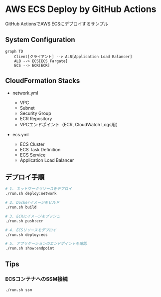 # AWS ECS Deploy by GitHub Actions

GitHub ActionsでAWS ECSにデプロイするサンプル

## System Configuration

```mermaid
graph TD
    Client[クライアント] --> ALB[Application Load Balancer]
    ALB --> ECS[ECS Fargate]
    ECS --> ECR[ECR]
```

## CloudFormation Stacks

- network.yml
  - VPC
  - Subnet
  - Security Group
  - ECR Repository
  - VPCエンドポイント（ECR, CloudWatch Logs用）

- ecs.yml
  - ECS Cluster
  - ECS Task Definition
  - ECS Service
  - Application Load Balancer

## デプロイ手順

```bash
# 1. ネットワークリソースをデプロイ
./run.sh deploy:network

# 2. Dockerイメージをビルド
./run.sh build

# 3. ECRにイメージをプッシュ
./run.sh push:ecr

# 4. ECSリソースをデプロイ
./run.sh deploy:ecs

# 5. アプリケーションのエンドポイントを確認
./run.sh show:endpoint
```

## Tips

### ECSコンテナへのSSM接続

```bash
./run.sh ssm
```
